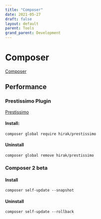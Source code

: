 ```yaml
---
title: "Composer"
date: 2021-05-27
draft: false
layout: default
parent: Tools
grand_parent: Development
---
```


# Composer

[Composer](https://getcomposer.org/download/)


## Performance

### Prestissimo Plugin
[Prestissimo](https://github.com/hirak/prestissimo) 

#### Install:
`composer global require hirak/prestissimo`

#### Uninstall
`composer global remove hirak/prestissimo`

### Composer 2 beta
#### Install
`composer self-update --snapshot`

#### Uninstall
`composer self-update --rollback`
